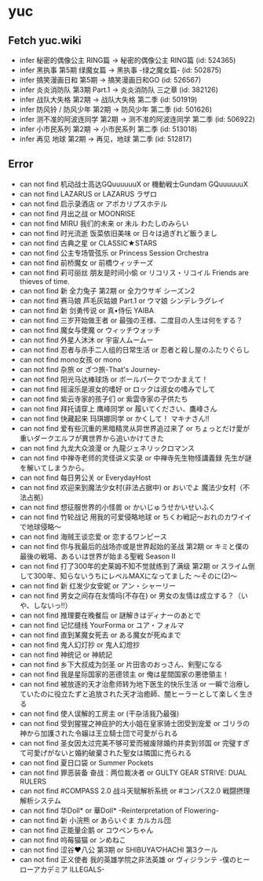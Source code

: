 # yuc
## Fetch yuc.wiki
- infer 秘密的偶像公主 RING篇 -> 秘密的偶像公主 RING篇 (id: 524365)
- infer 黑执事 第5期 绿魔女篇 -> 黑执事 -绿之魔女篇- (id: 502875)
- infer 搞笑漫画日和 第5期 -> 搞笑漫画日和GO (id: 526567)
- infer 炎炎消防队 第3期 Part.1 -> 炎炎消防队 三之章 (id: 382126)
- infer 战队大失格 第2期 -> 战队大失格 第二季 (id: 501919)
- infer 防风铃 / 防风少年 第2期 -> 防风少年 第二季 (id: 501626)
- infer 测不准的阿波连同学 第2期 -> 测不准的阿波连同学 第二季 (id: 506922)
- infer 小市民系列 第2期 -> 小市民系列 第二季 (id: 513018)
- infer 再见 地球 第2期 -> 再见，地球 第二季 (id: 512817)
## Error
- can not find 机动战士高达GQuuuuuuX or 機動戦士Gundam GQuuuuuuX
- can not find LAZARUS or LAZARUS ラザロ
- can not find 启示录酒店 or アポカリプスホテル
- can not find 月出之战 or MOONRISE
- can not find MIRU 我们的未来 or 未ル わたしのみらい
- can not find 时光流逝 饭菜依旧美味 or 日々は過ぎれど飯うまし
- can not find 古典之星 or CLASSIC★STARS
- can not find 公主专场管弦乐 or Princess Session Orchestra
- can not find 前桥魔女 or 前橋ウィッチーズ
- can not find 莉可丽丝 朋友是时间小偷 or リコリス・リコイル Friends are thieves of time.
- can not find 新 全力兔子 第2期 or 全力ウサギ シーズン2
- can not find 赛马娘 芦毛灰姑娘 Part.1 or ウマ娘 シンデレラグレイ
- can not find 新 剑勇传说 or 真•侍伝 YAIBA
- can not find 三岁开始做王者 or 最強の王様、二度目の人生は何をする？
- can not find 魔女与使魔 or ウィッチウォッチ
- can not find 外星人沐沐 or 宇宙人ムームー
- can not find 忍者与杀手二人组的日常生活 or 忍者と殺し屋のふたりぐらし
- can not find mono女孩 or mono
- can not find 杂旅 or ざつ旅-That's Journey-
- can not find 阳光马达棒球场 or ボールパークでつかまえて！
- can not find 摇滚乐是淑女的嗜好 or ロックは淑女の嗜みでして
- can not find 紫云寺家的孩子们 or 紫雲寺家の子供たち
- can not find 拜托请穿上 鹰峰同学 or 履いてください、鷹峰さん
- can not find 快藏起来 玛琪娜同学 or かくして！ マキナさん!!
- can not find 爱有些沉重的黑暗精灵从异世界追过来了 or ちょっとだけ愛が重いダークエルフが異世界から追いかけてきた
- can not find 九龙大众浪漫 or 九龍ジェネリックロマンス
- can not find 中禅寺老师的灵怪讲义实录 or 中禅寺先生物怪講義録 先生が謎を解いてしまうから。
- can not find 每日男公关 or EverydayHost
- can not find 欢迎来到魔法少女村(非法占据中) or おいでよ 魔法少女村（不法占拠）
- can not find 想征服世界的小怪兽 or かいじゅうせかいせいふく
- can not find 竹轮战记 用我的可爱侵略地球 or ちくわ戦記～おれのカワイイで地球侵略～
- can not find 海贼王谈恋爱 or 恋するワンピース
- can not find 你与我最后的战场亦或是世界起始的圣战 第2期 or キミと僕の最後の戦場、あるいは世界が始まる聖戦 Season II
- can not find 打了300年的史莱姆不知不觉就练到了满级 第2期 or スライム倒して300年、知らないうちにレベルMAXになってました 〜そのに(2)〜
- can not find 新 红发少女安妮 or アン・シャーリー
- can not find 男女之间存在友情吗(不存在) or 男女の友情は成立する？（いや、しないっ!!）
- can not find 推理要在晚餐后 or 謎解きはディナーのあとで
- can not find 记忆缝线 YourForma or ユア・フォルマ
- can not find 直到某魔女死去 or ある魔女が死ぬまで
- can not find 鬼人幻灯抄 or 鬼人幻燈抄
- can not find 神统记 or 神統記
- can not find 乡下大叔成为剑圣 or 片田舎のおっさん、剣聖になる
- can not find 我是星际国家的恶德领主 or 俺は星間国家の悪徳領主！
- can not find 被放逐的天才治愈师转为地下医生的快乐生活 or 一瞬で治療していたのに役立たずと追放された天才治癒師、闇ヒーラーとして楽しく生きる
- can not find 使人误解的工房主 or (干杂活我乃最强)
- can not find 受到猩猩之神庇护的大小姐在皇家骑士团受到宠爱 or ゴリラの神から加護された令嬢は王立騎士団で可愛がられる
- can not find 圣女因太过完美不够可爱而被废除婚约并卖到邻国 or 完璧すぎて可愛げがないと婚約破棄された聖女は隣国に売られる
- can not find 夏日口袋 or Summer Pockets
- can not find 罪恶装备 奋战：两位裁决者 or GULTY GEAR STRIVE: DUAL RULERS
- can not find #COMPASS 2.0 战斗天赋解析系统 or #コンパス2.0 戦闘摂理解析システム
- can not find 华Doll* or 華Doll* -Reinterpretation of Flowering-
- can not find 新 小浣熊 or あらいぐま カルカル団
- can not find 正能量企鹅 or コウペンちゃん
- can not find 呜莓猫猫 or ンめねこ
- can not find 涩谷♥八公 第3期 or SHIBUYA♡HACHI 第3クール
- can not find 正义使者 我的英雄学院之非法英雄 or ヴィジランテ -僕のヒーローアカデミア ILLEGALS-
